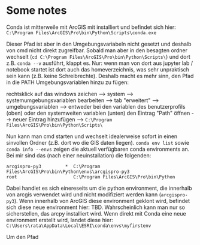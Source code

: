 

# Some notes

Conda ist mitterweile mit ArcGIS mit installiert und befindet sich hier: `C:\Program Files\ArcGIS\Pro\bin\Python\Scripts\conda.exe`

Dieser Pfad ist aber in den Umgebungsvariabeln nicht gesetzt und deshalb von cmd nicht direkt zugreifbar. Sobald man aber in den besagten ordner wechselt
(`cd C:\Program Files\ArcGIS\Pro\bin\Python\Scripts\`) und dort z.B. `conda --v` ausführt, klappt es. Nur: wenn man von dort aus jupyter lab / notebook startet ist dort auch das homeverzeichnis, was sehr unpraktisch sein kann (z.B. keine Schreibrechte). Deshalb macht es mehr sinn, den Pfad in die PATH Umgebungsvariablen hinzu zu fügen:

rechtsklick auf das windows zeichen --> system --> systemumgebungsvariablen bearbeiten --> tab "erweitert" --> 
umgebungsvariablen --> entweder bei den variablen des benutzerprofils (oben) oder den systemweiten variablen (unten) den Eintrag "Path" öffnen --> neuer Eintrag hinzufügen --> `C:\Program Files\ArcGIS\Pro\bin\Python\Scripts\`

Nun kann man cmd starten und wechselt idealerweise sofort in einen sinvollen Ordner (z.B. dort wo die GIS daten liegen).
`conda env list` sowie `conda info --envs` zeigen die aktuell verfügbaren conda environments an. Bei mir sind das (nach einer neuinstallation) die folgenden:

```{bash, evaluate = FALSE}
arcgispro-py3         *  C:\Program Files\ArcGIS\Pro\bin\Python\envs\arcgispro-py3
root                     C:\Program Files\ArcGIS\Pro\bin\Python
```

Dabei handlet es sich einereseits um die python environment, die innerhalb von arcgis verwendet wird und nicht modifiziert werden kann (`arcgispro-py3`). Wenn innerhalb von ArcGIS diese environment geklont wird, befindet sich diese neue environment hier: TBD. Wahrscheinlich kann man nur so sicherstellen, das arcpy installiert wird. Wenn direkt mit Conda eine neue environment erstellt wird, landet diese hier:
`C:\Users\rata\AppData\Local\ESRI\conda\envs\myfirstenv`

Um den Pfad
